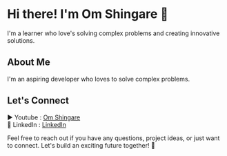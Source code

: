 # Hi there! I'm Om Shingare 👋

I'm a learner who love's solving complex problems and creating innovative solutions. 

## About Me

I'm an aspiring developer who loves to solve complex problems.

## Let's Connect

▶️ Youtube : [Om Shingare](https://www.youtube.com/@om_shingare_)    
🔗 LinkedIn : [LinkedIn](https://www.linkedin.com/in/shingareom)


Feel free to reach out if you have any questions, project ideas, or just want to connect. Let's build an exciting future together! 🌟
